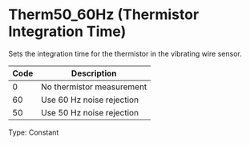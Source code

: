 # Therm50_60Hz (Thermistor Integration Time)

Sets the integration time for the thermistor in the vibrating wire sensor.

| Code | Description               |
| ---- | ------------------------- |
| 0    | No thermistor measurement |
| 60   | Use 60 Hz noise rejection |
| 50   | Use 50 Hz noise rejection |

Type: Constant
